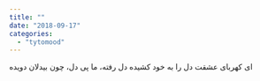 ```yaml
---
title: ""
date: "2018-09-17"
categories: 
  - "tytomood"
---
```


ای کهربای عشقت دل را به خود کشیده دل رفته، ما پی دل، چون بیدلان دویده
